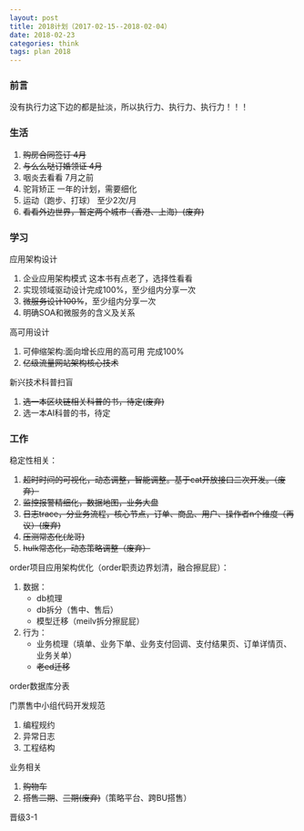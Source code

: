 ```yaml
---
layout: post
title: 2018计划（2017-02-15--2018-02-04）
date: 2018-02-23
categories: think
tags: plan 2018
---
```





### 前言

没有执行力这下边的都是扯淡，所以执行力、执行力、执行力！！！

### 生活

1. ~~购房合同签订 4月~~
2. ~~与么么哒订婚领证 4月~~
3. 咽炎去看看 7月之前
4. 驼背矫正 一年的计划，需要细化
5. 运动（跑步、打球） 至少2次/月
6. ~~看看外边世界，暂定两个城市（香港、上海）(废弃)~~

### 学习

应用架构设计

1. 企业应用架构模式 这本书有点老了，选择性看看
2. 实现领域驱动设计完成100%，至少组内分享一次
3. ~~微服务设计100%~~，至少组内分享一次
4. 明确SOA和微服务的含义及关系

高可用设计

1. 可伸缩架构:面向增长应用的高可用 完成100%
2. ~~亿级流量网站架构核心技术~~

新兴技术科普扫盲

1. ~~选一本区块链相关科普的书，待定(废弃)~~
2. 选一本AI科普的书，待定

### 工作

稳定性相关：

1. ~~超时时间的可视化，动态调整，智能调整。基于cat开放接口二次开发。（废弃）~~
2. ~~监控报警精细化，数据地图，业务大盘~~
3. ~~日志trace，分业务流程，核心节点，订单、商品、用户、操作者n个维度（再议）(废弃)~~
4. ~~压测常态化(龙哥)~~
5. ~~hulk常态化，动态策略调整（废弃）~~

order项目应用架构优化（order职责边界划清，融合擦屁屁）：

1. 数据：
    * db梳理
    * db拆分（售中、售后）
    * 模型迁移（meilv拆分擦屁屁）
2. 行为：
    * 业务梳理（填单、业务下单、业务支付回调、支付结果页、订单详情页、业务关单）
    * ~~老ed迁移~~

order数据库分表

门票售中小组代码开发规范

1. 编程规约
2. 异常日志
3. 工程结构

业务相关

1. ~~购物车~~
2. ~~搭售二期~~、~~三期(废弃)~~（策略平台、跨BU搭售）


晋级3-1
